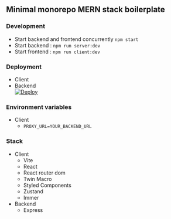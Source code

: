 ## Minimal monorepo MERN stack boilerplate

### Development 
  - Start backend and frontend concurrently ```npm start```
  - Start backend : ```npm run server:dev```
  - Start frontend : ```npm run client:dev```

### Deployment
  - Client
  - Backend\
    [![Deploy](https://www.herokucdn.com/deploy/button.svg)](https://heroku.com/deploy?template=https://github.com/dominggo1999/mern-monorepo)

### Environment variables
- Client 
  - ```PROXY_URL=YOUR_BACKEND_URL```

### Stack
  - Client 
    - Vite
    - React 
    - React router dom
    - Twin Macro
    - Styled Components
    - Zustand
    - Immer
  - Backend
    - Express
